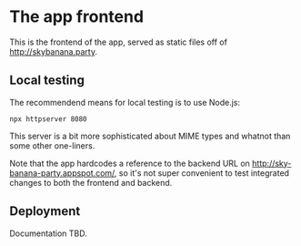 # The app frontend

This is the frontend of the app, served as static files off of <http://skybanana.party>.

## Local testing

The recommendend means for local testing is to use Node.js:

```
npx httpserver 8080
```

This server is a bit more sophisticated about MIME types and whatnot than some
other one-liners.

Note that the app hardcodes a reference to the backend URL on
<http://sky-banana-party.appspot.com/>, so it's not super convenient to test
integrated changes to both the frontend and backend.

## Deployment

Documentation TBD.
